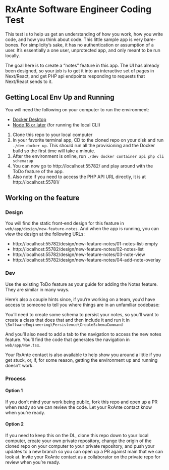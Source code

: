 # RxAnte Software Engineer Coding Test

This test is to help us get an understanding of how you work, how you write code, and how you think about code. This little sample app is very bare-bones. For simplicity’s sake, it has no authentication or assumption of a user. It’s essentially a one user, unprotected app, and only meant to be run locally.

The goal here is to create a “notes” feature in this app. The UI has already been designed, so your job is to get it into an interactive set of pages in Next/React, and get PHP api endpoints responding to requests that Next/React sends to it.

## Getting Local Env Up and Running

You will need the following on your computer to run the environment:

- [Docker Desktop](https://www.docker.com/products/docker-desktop/)
- [Node 18 or later](https://formulae.brew.sh/formula/node#default) (for running the local CLI)

1. Clone this repo to your local computer
2. In your favorite terminal app, CD to the cloned repo on your disk and run `./dev docker up`. This should run all the provisioning and the Docker build so the first time will take a minute.
3. After the environment is online, run `./dev docker container api php cli schema:up`
4. You can now go to http://localhost:55782/ and play around with the ToDo feature of the app.
5. Also note if you need to access the PHP API URL directly, it is at http://localhost:55781/

## Working on the feature

### Design

You will find the static front-end design for this feature in `web/app/design/new-feature-notes`. And when the app is running, you can view the design at the following URLs:

- http://localhost:55782/design/new-feature-notes/01-notes-list-empty
- http://localhost:55782/design/new-feature-notes/02-notes-list
- http://localhost:55782/design/new-feature-notes/03-note-view
- http://localhost:55782/design/new-feature-notes/04-add-note-overlay

### Dev

Use the existing ToDo feature as your guide for adding the Notes feature. They are similar in many ways.

Here’s also a couple hints since, if you’re working on a team, you’d have access to someone to tell you where things are in an unfamiliar codebase:

You’ll need to create some schema to persist your notes, so you’ll want to create a class that does that and then include it and run it in `\SoftwareEngineering\Persistence\CreateSchemaCommand`

And you’ll also need to add a tab to the navigation to access the new notes feature. You’ll find the code that generates the navigation in `web/app/Nav.tsx`.

Your RxAnte contact is also available to help show you around a little if you get stuck, or, if, for some reason, getting the environment up and running doesn’t work.

### Process

#### Option 1

If you don’t mind your work being public, fork this repo and open up a PR when ready so we can review the code. Let your RxAnte contact know when you’re ready.

#### Option 2

If you need to keep this on the DL, clone this repo down to your local computer, create your own private repository, change the origin of the cloned repo on your computer to your private repository, and push your updates to a new branch so you can open up a PR against main that we can look at. Invite your RxAnte contact as a collaborator on the private repo for review when you’re ready.
